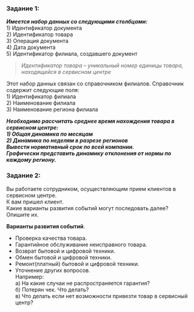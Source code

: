 ### Задание 1:  
***Имеется набор данных со следующими столбцами:***  
    1) Идентификатор документа  
    2) Идентификатор товара  
    3) Операция документа  
    4) Дата документа  
    5) Идентификатор филиала, создавшего документ  
    
> *Идентификатор товара – уникальный номер единицы товара, находящейся в сервисном центре*

Этот набор данных связан со справочником филиалов. Справочник содержит следующие поля:  
    1) Идентификатор филиала  
    2) Наименование филиала  
    3) Наименование региона филиала  
    
***Необходимо рассчитать среднее время нахождения товара в сервисном центре:   
    1) Общая динамика по месяцам   
    2) Динамика по неделям в разрезе регионов  
Вывести нормативный срок по всей компании.  
Графически представить динамику отклонения от нормы по каждому региону.***


### Задание 2:  
Вы работаете сотрудником, осуществляющим прием клиентов в сервисном центре.  
К вам пришел клиент.  
Какие варианты развития событий могут последовать далее?  
Опишите их.  

**Варианты развития событий**.
- Проверка качества товара.
- Гарантийное обслуживание неисправного товара.
- Возврат бытовой и цифровой техники.
- Обмен бытовой и цифровой техники.
- Ремонт(платный) бытовой и цифровой техники.
- Уточнение других вопросов.  
Например:  
а) На какие случаи не распространяется гарантия?  
б) Потерян чек. Что делать?  
в) Что делать если нет возможности привезти товар в сервисный центр?  